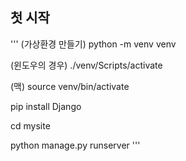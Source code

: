 ## 첫 시작

'''
(가상환경 만들기)
python -m venv venv 

(윈도우의 경우)
./venv/Scripts/activate

(맥)
source venv/bin/activate

pip install Django

cd mysite

python manage.py runserver
'''